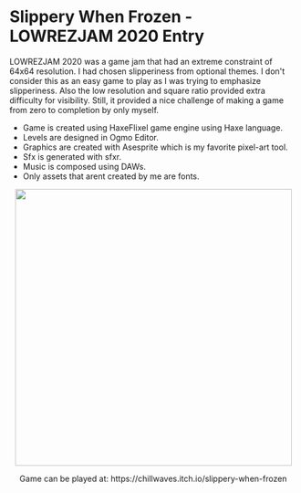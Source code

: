 # Slippery When Frozen - LOWREZJAM 2020 Entry
LOWREZJAM 2020 was a game jam that had an extreme constraint of 64x64 resolution. I had chosen slipperiness from optional themes. I don't consider this as an easy game to play as I was trying to emphasize slipperiness. Also the low resolution and square ratio provided extra difficulty for visibility. Still, it provided a nice challenge of making a game from zero to completion by only myself.

- Game is created using HaxeFlixel game engine using Haxe language.
- Levels are designed in Ogmo Editor.
- Graphics are created with Asesprite which is my favorite pixel-art tool.
- Sfx is generated with sfxr.
- Music is composed using DAWs.
- Only assets that arent created by me are fonts.

<p align="center">
  <img width="485" src="https://img.itch.zone/aW1hZ2UvNzMwODc0LzQwNjM0MzguZ2lm/original/ePvVfQ.gif">
</p>

<p align="center">
  Game can be played at: https://chillwaves.itch.io/slippery-when-frozen
</p>
